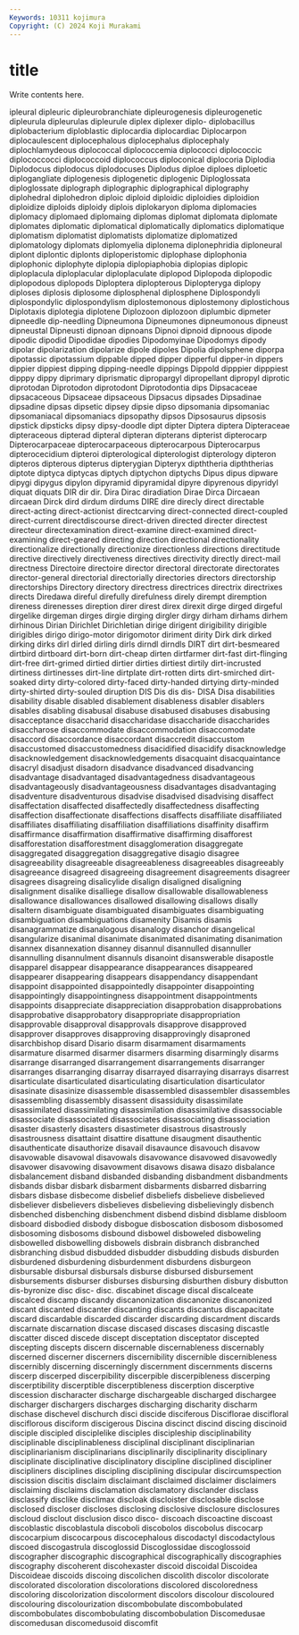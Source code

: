 ```yaml
---
Keywords: 10311 kojimura
Copyright: (C) 2024 Koji Murakami
---
```


# title

Write contents here.



ipleural dipleuric dipleurobranchiate dipleurogenesis
dipleurogenetic dipleurula dipleurulas dipleurule diplex diplexer diplo- diplobacillus diplobacterium diploblastic
diplocardia diplocardiac Diplocarpon diplocaulescent diplocephalous diplocephalus diplocephaly diplochlamydeous diplococcal diplococcemia
diplococci diplococcic diplococcocci diplococcoid diplococcus diploconical diplocoria Diplodia Diplodocus diplodocus
diplodocuses Diplodus diploe diploes diploetic diplogangliate diplogenesis diplogenetic diplogenic Diploglossata
diploglossate diplograph diplographic diplographical diplography diplohedral diplohedron diploic diploid diploidic
diploidies diploidion diploidize diploids diploidy diplois diplokaryon diploma diplomacies diplomacy
diplomaed diplomaing diplomas diplomat diplomata diplomate diplomates diplomatic diplomatical diplomatically
diplomatics diplomatique diplomatism diplomatist diplomatists diplomatize diplomatized diplomatology diplomats diplomyelia
diplonema diplonephridia diploneural diplont diplontic diplonts diploperistomic diplophase diplophonia diplophonic
diplophyte diplopia diplopiaphobia diplopias diplopic diploplacula diploplacular diploplaculate diplopod Diplopoda
diplopodic diplopodous diplopods Diploptera diplopterous Diplopteryga diplopy diploses diplosis diplosome
diplosphenal diplosphene Diplospondyli diplospondylic diplospondylism diplostemonous diplostemony diplostichous Diplotaxis diplotegia
diplotene Diplozoon diplozoon diplumbic dipmeter dipneedle dip-needling Dipneumona Dipneumones dipneumonous
dipneust dipneustal Dipneusti dipnoan dipnoans Dipnoi dipnoid dipnoous dipode dipodic
dipodid Dipodidae dipodies Dipodomyinae Dipodomys dipody dipolar dipolarization dipolarize dipole
dipoles Dipolia dipolsphene diporpa dipotassic dipotassium dippable dipped dipper dipperful
dipper-in dippers dippier dippiest dipping dipping-needle dippings Dippold dipppier dipppiest
dipppy dippy diprimary diprismatic dipropargyl dipropellant dipropyl diprotic diprotodan Diprotodon
diprotodont Diprotodontia dips Dipsacaceae dipsacaceous Dipsaceae dipsaceous Dipsacus dipsades Dipsadinae
dipsadine dipsas dipsetic dipsey dipsie dipso dipsomania dipsomaniac dipsomaniacal dipsomaniacs
dipsopathy dipsos Dipsosaurus dipsosis dipstick dipsticks dipsy dipsy-doodle dipt dipter
Diptera diptera Dipteraceae dipteraceous dipterad dipteral dipteran dipterans dipterist dipterocarp
Dipterocarpaceae dipterocarpaceous dipterocarpous Dipterocarpus dipterocecidium dipteroi dipterological dipterologist dipterology dipteron
dipteros dipterous dipterus dipterygian Dipteryx dipththeria dipththerias diptote diptyca diptycas
diptych diptychon diptychs Dipus dipus dipware dipygi dipygus dipylon dipyramid
dipyramidal dipyre dipyrenous dipyridyl diquat diquats DIR dir dir. Dira
Dirac diradiation Dirae Dirca Dircaean dircaean Dirck dird dirdum dirdums
DIRE dire direcly direct directable direct-acting direct-actionist directcarving direct-connected direct-coupled
direct-current directdiscourse direct-driven directed directer directest directeur directexamination direct-examine direct-examined
direct-examining direct-geared directing direction directional directionality directionalize directionally directionize directionless
directions directitude directive directively directiveness directives directivity directly direct-mail directness
Directoire directoire director directoral directorate directorates director-general directorial directorially directories
directors directorship directorships Directory directory directress directrices directrix directrixes directs
Diredawa direful direfully direfulness direly dirempt diremption direness direnesses direption
direr direst direx direxit dirge dirged dirgeful dirgelike dirgeman dirges
dirgie dirging dirgler dirgy dirham dirhams dirhem dirhinous Dirian Dirichlet
Dirichletian dirige dirigent dirigibility dirigible dirigibles dirigo dirigo-motor dirigomotor diriment
dirity Dirk dirk dirked dirking dirks dirl dirled dirling dirls
dirndl dirndls DIRT dirt dirt-besmeared dirtbird dirtboard dirt-born dirt-cheap dirten
dirtfarmer dirt-fast dirt-flinging dirt-free dirt-grimed dirtied dirtier dirties dirtiest dirtily
dirt-incrusted dirtiness dirtinesses dirt-line dirtplate dirt-rotten dirts dirt-smirched dirt-soaked dirty
dirty-colored dirty-faced dirty-handed dirtying dirty-minded dirty-shirted dirty-souled diruption DIS Dis
dis dis- DISA Disa disabilities disability disable disabled disablement disableness
disabler disablers disables disabling disabusal disabuse disabused disabuses disabusing disacceptance
disaccharid disaccharidase disaccharide disaccharides disaccharose disaccommodate disaccommodation disaccomodate disaccord disaccordance
disaccordant disaccredit disaccustom disaccustomed disaccustomedness disacidified disacidify disacknowledge disacknowledgement disacknowledgements
disacquaint disacquaintance disacryl disadjust disadorn disadvance disadvanced disadvancing disadvantage disadvantaged
disadvantagedness disadvantageous disadvantageously disadvantageousness disadvantages disadvantaging disadventure disadventurous disadvise disadvised
disadvising disaffect disaffectation disaffected disaffectedly disaffectedness disaffecting disaffection disaffectionate disaffections
disaffects disaffiliate disaffiliated disaffiliates disaffiliating disaffiliation disaffiliations disaffinity disaffirm disaffirmance
disaffirmation disaffirmative disaffirming disafforest disafforestation disafforestment disagglomeration disaggregate disaggregated disaggregation
disaggregative disagio disagree disagreeability disagreeable disagreeableness disagreeables disagreeably disagreeance disagreed
disagreeing disagreement disagreements disagreer disagrees disagreing disalicylide disalign disaligned disaligning
disalignment disalike disalliege disallow disallowable disallowableness disallowance disallowances disallowed disallowing
disallows disally disaltern disambiguate disambiguated disambiguates disambiguating disambiguation disambiguations disamenity
Disamis disamis disanagrammatize disanalogous disanalogy disanchor disangelical disangularize disanimal disanimate
disanimated disanimating disanimation disannex disannexation disanney disannul disannulled disannuller disannulling
disannulment disannuls disanoint disanswerable disapostle disapparel disappear disappearance disappearances disappeared
disappearer disappearing disappears disappendancy disappendant disappoint disappointed disappointedly disappointer disappointing
disappointingly disappointingness disappointment disappointments disappoints disappreciate disappreciation disapprobation disapprobations disapprobative
disapprobatory disappropriate disappropriation disapprovable disapproval disapprovals disapprove disapproved disapprover disapproves
disapproving disapprovingly disaproned disarchbishop disard Disario disarm disarmament disarmaments disarmature
disarmed disarmer disarmers disarming disarmingly disarms disarrange disarranged disarrangement disarrangements
disarranger disarranges disarranging disarray disarrayed disarraying disarrays disarrest disarticulate disarticulated
disarticulating disarticulation disarticulator disasinate disasinize disassemble disassembled disassembler disassembles disassembling
disassembly disassent disassiduity disassimilate disassimilated disassimilating disassimilation disassimilative disassociable disassociate
disassociated disassociates disassociating disassociation disaster disasterly disasters disastimeter disastrous disastrously
disastrousness disattaint disattire disattune disaugment disauthentic disauthenticate disauthorize disavail disavaunce
disavouch disavow disavowable disavowal disavowals disavowance disavowed disavowedly disavower disavowing
disavowment disavows disawa disazo disbalance disbalancement disband disbanded disbanding disbandment
disbandments disbands disbar disbark disbarment disbarments disbarred disbarring disbars disbase
disbecome disbelief disbeliefs disbelieve disbelieved disbeliever disbelievers disbelieves disbelieving disbelievingly
disbench disbenched disbenching disbenchment disbend disbind disblame disbloom disboard disbodied
disbody disbogue disboscation disbosom disbosomed disbosoming disbosoms disbound disbowel disboweled
disboweling disbowelled disbowelling disbowels disbrain disbranch disbranched disbranching disbud disbudded
disbudder disbudding disbuds disburden disburdened disburdening disburdenment disburdens disburgeon disbursable
disbursal disbursals disburse disbursed disbursement disbursements disburser disburses disbursing disburthen
disbury disbutton dis-byronize disc disc- disc. discabinet discage discal discalceate
discalced discamp discandy discanonization discanonize discanonized discant discanted discanter discanting
discants discantus discapacitate discard discardable discarded discarder discarding discardment discards
discarnate discarnation discase discased discases discasing discastle discatter disced discede
discept disceptation disceptator discepted discepting discepts discern discernable discernableness discernably
discerned discerner discerners discernibility discernible discernibleness discernibly discerning discerningly discernment
discernments discerns discerp discerped discerpibility discerpible discerpibleness discerping discerptibility discerptible
discerptibleness discerption discerptive discession discharacter discharge dischargeable discharged dischargee discharger
dischargers discharges discharging discharity discharm dischase dischevel dischurch disci discide
disciferous Disciflorae discifloral disciflorous disciform discigerous Discina discinct discind discing
discinoid disciple discipled disciplelike disciples discipleship disciplinability disciplinable disciplinableness disciplinal
disciplinant disciplinarian disciplinarianism disciplinarians disciplinarily disciplinarity disciplinary disciplinate disciplinative disciplinatory
discipline disciplined discipliner discipliners disciplines discipling disciplining discipular discircumspection discission
discitis disclaim disclaimant disclaimed disclaimer disclaimers disclaiming disclaims disclamation disclamatory
disclander disclass disclassify disclike disclimax discloak discloister disclosable disclose disclosed
discloser discloses disclosing disclosive disclosure disclosures discloud disclout disclusion disco
disco- discoach discoactine discoast discoblastic discoblastula discoboli discobolos discobolus discocarp
discocarpium discocarpous discocephalous discodactyl discodactylous discoed discogastrula discoglossid Discoglossidae discoglossoid
discographer discographic discographical discographically discographies discography discoherent discohexaster discoid discoidal
Discoidea Discoideae discoids discoing discolichen discolith discolor discolorate discolorated discoloration
discolorations discolored discoloredness discoloring discolorization discolorment discolors discolour discoloured discolouring
discolourization discombobulate discombobulated discombobulates discombobulating discombobulation Discomedusae discomedusan discomedusoid discomfit
